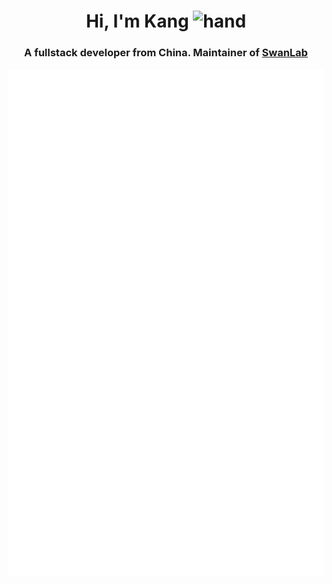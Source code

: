 <h1 align="center">Hi, I'm Kang <img alt="hand" src="https://raw.githubusercontent.com/MartinHeinz/MartinHeinz/master/wave.gif" width="30px"></h1>
<h3 align="center">A fullstack developer from China. Maintainer of <a href="https://github.com/SwanHubX/SwanLab">SwanLab</a></h3>
<div  align="center">
	<a href="https://github.com/SAKURA-CAT?tab=repositories&type=source">
		<img src="/github-metrics.svg" alt="Metrics">
	</a>
</div>
